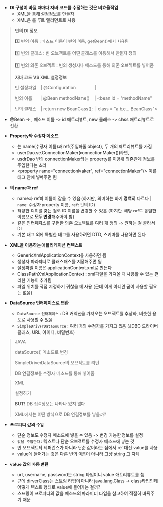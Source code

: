 - **DI 구성이 바뀔 때마다 자바 코드를 수정하는 것은 비효율적임**
    - XML을 통해 설정정보를 만들자
    - XML은 <beans>를 루트 엘리먼트로 사용

> **빈의 DI 정보**
> 
> 
> 1️⃣ 빈의 이름 : 메소드 이름이 빈의 이름, getBean()에서 사용됨
> 
> 2️⃣ 빈의 클래스 : 빈 오브젝트를 어떤 클래스를 이용해서 만들지 정의
> 
> 3️⃣ 빈의 의존 오브젝트 : 빈의 생성자나 메소드를 통해 의존 오브젝트를 넣어줌
> 
> **자바 코드 VS XML 설정정보**
> 
> 
> 빈 설정파일    | @Configuration                | <beans>
> 
> 빈의 이름       | @Bean methodName()    | <bean id = "methodName"
> 
> 빈의 클래스    | return new BeanClass();  | class = "a.b.c... BeanClass">
> 
- @Bean -> <Bean>, 메소드 이름 -> id 애트리뷰트, new 클래스 -> class 애트리뷰트로 전환

- **Property와 수정자 메소드**
    - <property>는 name(수정자 이름)과 ref(주입해줄 object), 두 개의 애트리뷰트를 가짐
    - userDao.setConnectionMaker(connectionMaker())라면,
    - usdrDao 빈의 connectionMaker라는 property를 이용해 의존관계 정보를 주입한다는 소리
    - <property name="connectionMaker", ref="connectionMaker"/> 이를 <bean>태그 안에 넣어주면 됨

- **<property>의 name과 ref**
    - name과 ref의 이름이 같을 수 있음 (하지만, 의미하는 바가 **명백히** 다르다 | `name`: 수정자 property 이름, `ref`: 빈의 ID)
    - 적당한 의미를 갖는 걸로 ID 이름을 변경할 수 있음 (하지만, 해당 ref도 동일한 이름으로 **모두 변경**해주어야 함)
    - 같은 인터페이스를 구현한 의존 오브젝트를 여러 개 정의 -> 원하는 걸 골라서 DI
    - 기본 태그 외에 특별한 태그를 사용하려면 DTD, 스키마를 사용하면 된다

- **XML을 이용하는 애플리케이션 컨텍스트**
    - GenericXmlApplicationContext를 사용하면 됨
    - 생성자 파라미터로 클래스패스를 지정해주면 됨
    - 설정파일 이름은 applicationContext.xml로 만든다
    - ClassPathXmlApplicationContext : xml파일을 가져올 때 사용할 수 있는 편리한 기능이 추가됨
    - 파일 위치를 직접 지정하기 귀찮을 때 사용 (근데 이게 아니면 굳이 사용할 필요는 없음)

- **DataSource 인터페이스로 변환**
    - `DataSource 인터페이스` : DB 커넥션을 가져오는 오브젝트를 추상화, 비슷한 용도로 사용할 수 있음
    - `SimpleDriverDataSource` : 여러 개의 수정자를 가지고 있음 (JDBC 드라이버 클래스, URL, 아이디, 비밀번호)

> JAVA
> 
> 
> dataSource() 메소드로 변경
> 
> SimpleDriverDataSource의 오브젝트를 리턴
> 
> DB 연결정보를 수정자 메소드를 통해 넣어줌
> 

> XML
> 
> 
> <bean> 설정하기
> 
> **BUT!** DB 접속정보는 나타나 있지 않다
> 
> XML에서는 어떤 방식으로 DB 연결정보를 넣을까?
> 

- **프로퍼티 값의 주입**
    - 단순 정보도 수정자 메소드에 넣을 수 있음 -> 변경 가능한 정보를 설정
    - `값을 주입한다` : 텍스트나 단순 오브젝트를 수정자 메소드에 넣는 것
    - 빈 오브젝트의 레퍼런스가 아니라 단순 값이라는 점에서 ref 대신 value를 사용
    - value에 들어가는 것은 다른 빈의 이름이 아니라 그냥 string 그 자체

- **value 값의 자동 변환**
    - url, username, password는 string 타입이니 value 애트리뷰트를 씀
    - 근데 dirverClass는 스트링 타입이 아니라 java.lang.Class -> class타입인데 어떻게 텍스트 형태로 value에 들어가는 걸까?
    - 스프링이 프로퍼티의 값을 메소드의 파라미터 타입을 참고하여 적절히 바꿔주기 때문
